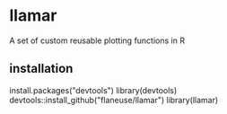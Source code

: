 # llamar
A set of custom reusable plotting functions in R

## installation
install.packages("devtools")
library(devtools)
devtools::install_github("flaneuse/llamar")
library(llamar)
